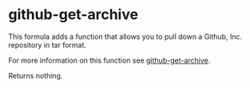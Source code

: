github-get-archive
==================

This formula adds a function that allows you to pull down a Github, Inc. repository in tar format.

For more information on this function see [github-get-archive](functions/github-get-archive).

Returns nothing.


